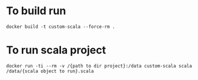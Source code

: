 # To build run

`docker build -t custom-scala --force-rm .`

# To run scala project

`docker run -ti --rm -v /{path to dir project}:/data custom-scala scala /data/{scala object to run}.scala`
